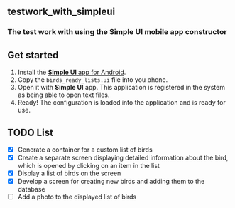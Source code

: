 ## testwork_with_simpleui
### The test work with using the Simple UI mobile app constructor

## Get started
1. Install the [**Simple UI** app for Android](https://play.google.com/store/apps/details?id=ru.travelfood.simple_ui).
2. Copy the `birds_ready_lists.ui` file into you phone.
3. Open it with **Simple UI** app. This application is registered in the system as being able to open text files.
4. Ready! The configuration is loaded into the application and is ready for use.

## TODO List
- [x] Generate a container for a custom list of birds
- [x] Create a separate screen displaying detailed information about the bird, which is opened by clicking on an item in the list
- [x] Display a list of birds on the screen
- [x] Develop a screen for creating new birds and adding them to the database
- [ ] Add a photo to the displayed list of birds
